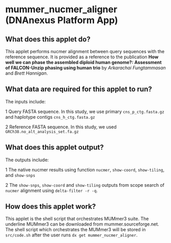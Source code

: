 # mummer_nucmer_aligner (DNAnexus Platform App)

## What does this applet do?
This applet performs nucmer alignment between query sequences with the reference sequence. It is provided as a reference to the publication **How well we can phase the assembled diploid human genome?: Assessment of FALCON-Unzip phasing using human trio** by *Arkarachai Fungtammasan* and *Brett Hannigan*. 

## What data are required for this applet to run?
The inputs include:

1 Query FASTA sequence. In this study, we use primary `cns_p_ctg.fasta.gz` and haplotype contigs `cns_h_ctg.fasta.gz`

2 Reference FASTA sequence. In this study, we used `GRCh38.no_alt_analysis_set.fa.gz`


## What does this applet output?
The outputs include:

1 The native nucmer results using function `nucmer`, `show-coord`, `show-tiling`, and `show-snps`

2 The `show-snps`, `show-coord` and `show-tiling` outputs from scope search of `nucmer` alignment using `delta-filter -r -q`. 


## How does this applet work?
This applet is the shell script that orchestrates MUMmer3 suite. The underline MUMmer3 can be downloaded from mummer.sourceforge.net. The shell script which orchestrates the MUMmer3 will be stored in `src/code.sh` after the user runs `dx get mummer_nucmer_aligner`.